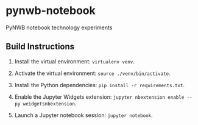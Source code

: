 # pynwb-notebook
PyNWB notebook technology experiments

## Build Instructions

1. Install the virtual environment: `virtualenv venv`.

2. Activate the virtual environment: `source ./venv/bin/activate`.

3. Install the Python dependencies: `pip install -r requirements.txt`.

4. Enable the Jupyter Widgets extension: `jupyter nbextension enable --py
   weidgetsnbextension`.

5. Launch a Jupyter notebook session: `jupyter notebook`.
